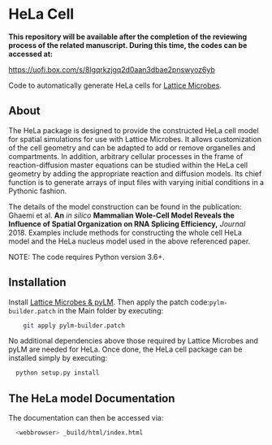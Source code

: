 # HeLa Cell
**This repository will be available after the completion of the reviewing process of the related manuscript. During this time, the codes can be accessed at:**

https://uofi.box.com/s/8lgqrkzjgq2d0aan3dbae2pnswyoz6yb

Code to automatically generate HeLa cells for [Lattice Microbes](http://www.scs.illinois.edu/schulten/lm/index.html).

## About
The HeLa package is designed to provide the constructed HeLa cell model for spatial simulations for use with Lattice Microbes. It allows customization of the cell geometry and can be adapted to add or remove organelles and compartments. In addition, arbitrary cellular processes in the frame of reaction-diffusion master equations can be studied within the HeLa cell geometry by adding the appropriate reaction and diffusion models. Its chief function is to generate arrays of input files with varying initial conditions in a Pythonic fashion.

The details of the model construction can be found in the publication: Ghaemi et al. **An** *in silico* **Mammalian Wole-Cell Model Reveals the Influence of Spatial Organization on RNA Splicing Efficiency,** *Journal* 2018. Examples include methods for constructing the whole cell HeLa model and the HeLa nucleus model used in the above referenced paper.

NOTE: The code requires Python version 3.6+.

## Installation
Install [Lattice Microbes & pyLM](http://www.scs.illinois.edu/schulten/lm/index.html). Then apply the patch code:`pylm-builder.patch` in the Main folder by executing:

``` bash
    git apply pylm-builder.patch
````

No additional dependencies above those required by Lattice Microbes and pyLM are needed for HeLa. Once done, the HeLa cell package can be installed simply by executing:

```bash
  python setup.py install
```

## The HeLa model Documentation

The documentation can then be accessed via:

```bash
  <webbrowser> _build/html/index.html
```


